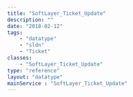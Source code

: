 ```yaml
---
title: "SoftLayer_Ticket_Update"
description: ""
date: "2018-02-12"
tags:
    - "datatype"
    - "sldn"
    - "Ticket"
classes:
    - "SoftLayer_Ticket_Update"
type: "reference"
layout: "datatype"
mainService : "SoftLayer_Ticket_Update"
---
```

